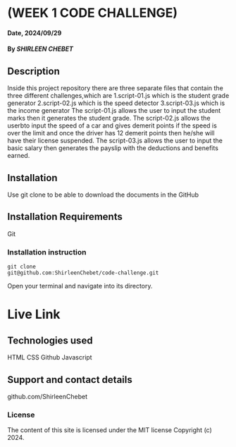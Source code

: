 # (WEEK 1 CODE CHALLENGE)

#### Date, 2024/09/29

#### By *SHIRLEEN CHEBET*

## Description
Inside this project repository there are three separate files that contain the three different challenges,which are
    1.script-01.js which is the student grade generator
    2.script-02.js which is the speed detector
    3.script-03.js which is the income generator
The script-01.js allows the user to input the student marks then it generates the student grade.
The script-02.js allows the userbto input the speed of a car and gives demerit points if the speed is over the limit and once the driver has 12 demerit points then he/she will have their license suspended.
The script-03.js allows the user to input the basic salary then generates the payslip with the deductions and benefits earned.

## Installation
Use git clone to be able to download the documents in the GitHub

## Installation Requirements
Git

### Installation instruction
```
git clone 
git@github.com:ShirleenChebet/code-challenge.git
```
Open your terminal and navigate into its directory.
# Live Link


## Technologies used
HTML
CSS
Github
Javascript

## Support and contact details
github.com/ShirleenChebet

### License
The content of this site is licensed under the MIT license
Copyright (c) 2024.





